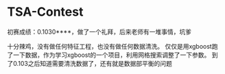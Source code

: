 # TSA-Contest

初赛成绩：0.1030****，做了一个礼拜，后来老师有一堆事情，坑爹

十分辣鸡，没有做任何特征工程，也没有做任何数据清洗。
仅仅是用xgboost跑了一下数据，作为学习xgboost的一个项目，利用网格搜索调整了一下参数。
到了0.103之后知道需要清洗数据了，还有就是数据部平衡的问题
